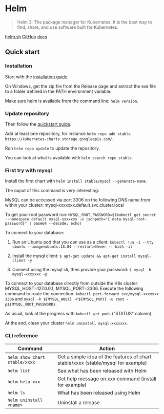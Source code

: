 # Helm

> Helm 3: The package manager for Kubernetes. It is the best way to find, share, and use software built for Kubernetes.

[helm.sh](https://helm.sh/) [GitHub](https://github.com/helm/helm) [docs](https://helm.sh/docs/)

## Quick start

### Installation

Start with the [installation guide](https://helm.sh/docs/intro/install/).

On Windows, get the zip file from the Release page and extract the exe file to a folder defined in the PATH environment variable.

Make sure helm is available from the command line: `helm version`.

### Update repository

Then follow the [quickstart guide](https://helm.sh/docs/intro/quickstart/).

Add at least one repository, for instance `helm repo add stable https://kubernetes-charts.storage.googleapis.com/`.

Run `helm repo update` to update the repository.

You can look at what is available with `helm search repo stable`.

### First try with mysql

Install the first chart with `helm install stable/mysql --generate-name`.

The ouput of this command is very interesting:

  MySQL can be accessed via port 3306 on the following DNS name from within your cluster: mysql-xxxxxxx.default.svc.cluster.local

  To get your root password run: `MYSQL_ROOT_PASSWORD=$(kubectl get secret --namespace default mysql-xxxxxxx -o jsonpath="{.data.mysql-root-password}" | base64 --decode; echo)`

  To connect to your database:

  1. Run an Ubuntu pod that you can use as a client: `kubectl run -i --tty ubuntu --image=ubuntu:18.04 --restart=Never -- bash -il`

  2. Install the mysql client: `$ apt-get update && apt-get install mysql-client -y`

  3. Connect using the mysql cli, then provide your password: `$ mysql -h mysql-xxxxxxx -p`

  To connect to your database directly from outside the K8s cluster: MYSQL_HOST=127.0.0.1, MYSQL_PORT=3306. Execute the following command to route the connection: `kubectl port-forward svc/mysql-xxxxxxx 3306` and `mysql -h ${MYSQL_HOST} -P${MYSQL_PORT} -u root -p${MYSQL_ROOT_PASSWORD}`.

As usual, look at the progress with `kubectl get pods` ("STATUS" column).

At the end, clean your cluster `helm uninstall mysql-xxxxxxx`.

### CLI reference

Command | Action
------- | ------
`helm show chart stable/xxxx` | Get a simple idea of the features of chart stable/xxxx (stable/mysql for example)
`helm list` | See what has been released with Helm
`helm help xxx` | Get help message on xxx command (install for example)
`helm ls` | What has been released using Helm
`helm uninstall <name>` | Uninstall a release

